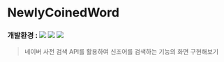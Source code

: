 # NewlyCoinedWord
### 개발환경 : <img src ="https://img.shields.io/badge/Swift-5.5-FA7343?logo=swift&logoColor=white"> <img src="https://img.shields.io/badge/Xcode-13.3-1575F9?logo=Xcode&logoColor=white"> <img src="https://img.shields.io/badge/Platforms-iOS_13.0-Green?style=flat-square">
> 네이버 사전 검색 API를 활용하여 신조어를 검색하는 기능의 화면 구현해보기
